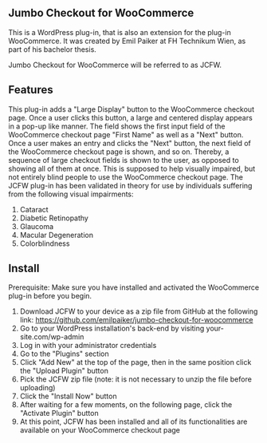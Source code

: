 ## Jumbo Checkout for WooCommerce

This is a WordPress plug-in, that is also an extension for the plug-in WooCommerce.
It was created by Emil Paiker at FH Technikum Wien, as part of his bachelor thesis.

Jumbo Checkout for WooCommerce will be referred to as JCFW.

## Features

This plug-in adds a "Large Display" button to the WooCommerce checkout page.
Once a user clicks this button, a large and centered display appears in a pop-up like manner.
The field shows the first input field of the WooCommerce checkout page "First Name" as well as a "Next" button.
Once a user makes an entry and clicks the "Next" button, the next field of the WooCommerce checkout page is shown, and so on.
Thereby, a sequence of large checkout fields is shown to the user, as opposed to showing all of them at once.
This is supposed to help visually impaired, but not entirely blind people to use the WooCommerce checkout page.
The JCFW plug-in has been validated in theory for use by individuals suffering from the following visual impairments:

1. Cataract
2. Diabetic Retinopathy
3. Glaucoma
4. Macular Degeneration
5. Colorblindness

## Install

Prerequisite: Make sure you have installed and activated the WooCommerce plug-in before you begin.

1. Download JCFW to your device as a zip file from GitHub at the following link: https://github.com/emilpaiker/jumbo-checkout-for-woocommerce
2. Go to your WordPress installation's back-end by visiting your-site.com/wp-admin
3. Log in with your administrator credentials
4. Go to the "Plugins" section
5. Click "Add New" at the top of the page, then in the same position click the "Upload Plugin" button
6. Pick the JCFW zip file (note: it is not necessary to unzip the file before uploading)
7. Click the "Install Now" button
8. After waiting for a few moments, on the following page, click the "Activate Plugin" button
9. At this point, JCFW has been installed and all of its functionalities are available on your WooCommerce checkout page
